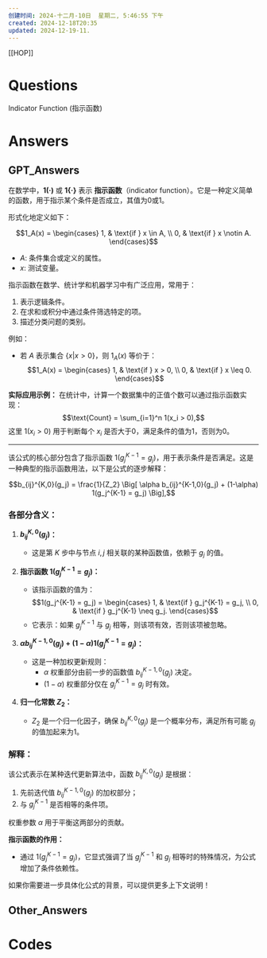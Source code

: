 ```yaml
---
创建时间: 2024-十二月-10日  星期二, 5:46:55 下午
created: 2024-12-18T20:35
updated: 2024-12-19-11.
---
```

[[HOP]]

# Questions
Indicator Function (指示函数)

# Answers


## GPT_Answers
在数学中，**1(·)** 或 **1{·}** 表示 **指示函数**（indicator function）。它是一种定义简单的函数，用于指示某个条件是否成立，其值为0或1。

形式化地定义如下：

$$1_A(x) =
\begin{cases} 
1, & \text{if } x \in A, \\
0, & \text{if } x \notin A.
\end{cases}$$

- $A$: 条件集合或定义的属性。
- $x$: 测试变量。

指示函数在数学、统计学和机器学习中有广泛应用，常用于：
1. 表示逻辑条件。
2. 在求和或积分中通过条件筛选特定的项。
3. 描述分类问题的类别。

例如：
- 若 $A$ 表示集合 $\{x | x > 0\}$，则 $1_A(x)$ 等价于：  
  $$1_A(x) =
  \begin{cases} 
  1, & \text{if } x > 0, \\
  0, & \text{if } x \leq 0.
  \end{cases}$$
  
**实际应用示例：**
在统计中，计算一个数据集中的正值个数可以通过指示函数实现：
$$\text{Count} = \sum_{i=1}^n 1(x_i > 0),$$
这里 $1(x_i > 0)$ 用于判断每个 $x_i$ 是否大于0，满足条件的值为1，否则为0。

---

该公式的核心部分包含了指示函数 $1(g_j^{K-1} = g_j)$，用于表示条件是否满足。这是一种典型的指示函数用法，以下是公式的逐步解释：

$$b_{ij}^{K,0}(g_j) = \frac{1}{Z_2} \Big[ \alpha b_{ij}^{K-1,0}(g_j) + (1-\alpha) 1(g_j^{K-1} = g_j) \Big],$$

### 各部分含义：
1. **$b_{ij}^{K,0}(g_j)$：**
   - 这是第 $K$ 步中与节点 $i, j$ 相关联的某种函数值，依赖于 $g_j$ 的值。
   
2. **指示函数 $1(g_j^{K-1} = g_j)$：**
   - 该指示函数的值为：
     $$1(g_j^{K-1} = g_j) =
     \begin{cases}
     1, & \text{if } g_j^{K-1} = g_j, \\
     0, & \text{if } g_j^{K-1} \neq g_j.
     \end{cases}$$
   - 它表示：如果 $g_j^{K-1}$ 与 $g_j$ 相等，则该项有效，否则该项被忽略。

3. **$\alpha b_{ij}^{K-1,0}(g_j) + (1-\alpha) 1(g_j^{K-1} = g_j)$：**
   - 这是一种加权更新规则：
     - $\alpha$ 权重部分由前一步的函数值 $b_{ij}^{K-1,0}(g_j)$ 决定。
     - $(1-\alpha)$ 权重部分仅在 $g_j^{K-1} = g_j$ 时有效。

4. **归一化常数 $Z_2$：**
   - $Z_2$ 是一个归一化因子，确保 $b_{ij}^{K,0}(g_j)$ 是一个概率分布，满足所有可能 $g_j$ 的值加起来为1。

### 解释：
该公式表示在某种迭代更新算法中，函数 $b_{ij}^{K,0}(g_j)$ 是根据：
1. 先前迭代值 $b_{ij}^{K-1,0}(g_j)$ 的加权部分；
2. 与 $g_j^{K-1}$ 是否相等的条件项。

权重参数 $\alpha$ 用于平衡这两部分的贡献。

**指示函数的作用：**
- 通过 $1(g_j^{K-1} = g_j)$，它显式强调了当 $g_j^{K-1}$ 和 $g_j$ 相等时的特殊情况，为公式增加了条件依赖性。

如果你需要进一步具体化公式的背景，可以提供更多上下文说明！

## Other_Answers



# Codes

```python

```
